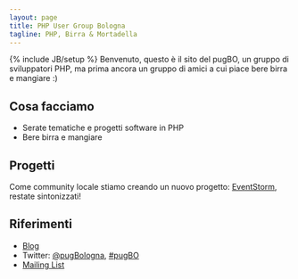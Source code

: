 ```yaml
---
layout: page
title: PHP User Group Bologna
tagline: PHP, Birra & Mortadella
---
```

{% include JB/setup %}
Benvenuto, questo è il sito del pugBO, un gruppo di sviluppatori PHP,
ma prima ancora un gruppo di amici a cui piace bere birra e mangiare :)

## Cosa facciamo
* Serate tematiche e progetti software in PHP
* Bere birra e mangiare

## Progetti
Come community locale stiamo creando un nuovo progetto: 
 [EventStorm](https://github.com/pugbo/eventstorm), restate sintonizzati!

## Riferimenti
* [Blog](http://bologna.grusp.org/)
* Twitter: [@pugBologna](http://twitter.com/pugBologna), [#pugBO](https://twitter.com/search?q=%23pugBO)
* [Mailing List](http://bologna.grusp.org/mailing-list)
